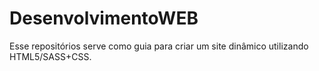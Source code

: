 # DesenvolvimentoWEB
Esse repositórios serve como guia para criar um site dinâmico utilizando HTML5/SASS+CSS.

